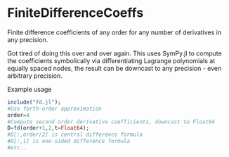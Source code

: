 # FiniteDifferenceCoeffs
Finite difference coefficients of any order for any number of derivatives in any precision.


Got tired of doing this over and over again. This uses SymPy.jl to compute the coefficients
symbolically via differentiating Lagrange polynomials at equally spaced nodes, the result
can be downcast to any precision - even arbitrary precision.



Example usage


```julia
include("fd.jl");
#Use forth-order approximation
order=4
#Compute second order derivative coefficients, downcast to Float64
D=fd(order+1,2,t=Float64); 
#D[:,order/2] is central difference formula
#D[:,1] is one-sided difference formula
#etc..
```
